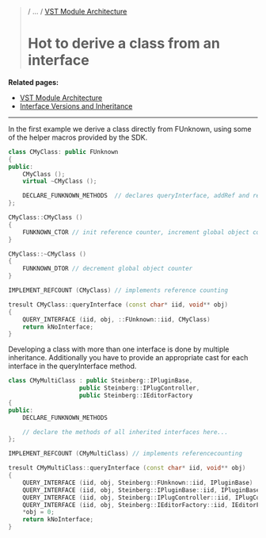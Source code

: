 >/ ... / [VST Module Architecture](../VST+Module+Architecture/Index.md)
>
># Hot to derive a class from an interface

**Related pages:**

- [VST Module Architecture](../VST+Module+Architecture/Index.md)
- [Interface Versions and Inheritance](../VST+Module+Architecture/Interface+Versions+and+Inheritance.md)

---

In the first example we derive a class directly from FUnknown, using some of the helper macros provided by the SDK.

``` c++
class CMyClass: public FUnknown
{
public:
    CMyClass ();
    virtual ~CMyClass ();

    DECLARE_FUNKNOWN_METHODS  // declares queryInterface, addRef and release
};

CMyClass::CMyClass ()
{
    FUNKNOWN_CTOR // init reference counter, increment global object counter
}

CMyClass::~CMyClass ()
{
    FUNKNOWN_DTOR // decrement global object counter
}

IMPLEMENT_REFCOUNT (CMyClass) // implements reference counting

tresult CMyClass::queryInterface (const char* iid, void** obj)
{
    QUERY_INTERFACE (iid, obj, ::FUnknown::iid, CMyClass)
    return kNoInterface;
}
```

Developing a class with more than one interface is done by multiple inheritance. Additionally you have to provide an appropriate cast for each interface in the queryInterface method.

``` c++
class CMyMultiClass : public Steinberg::IPluginBase,
                    public Steinberg::IPlugController,
                    public Steinberg::IEditorFactory
{
public:
    DECLARE_FUNKNOWN_METHODS

    // declare the methods of all inherited interfaces here...
};

IMPLEMENT_REFCOUNT (CMyMultiClass) // implements referencecounting

tresult CMyMultiClass::queryInterface (const char* iid, void** obj)
{
    QUERY_INTERFACE (iid, obj, Steinberg::FUnknown::iid, IPluginBase)
    QUERY_INTERFACE (iid, obj, Steinberg::IPluginBase::iid, IPluginBase)
    QUERY_INTERFACE (iid, obj, Steinberg::IPlugController::iid, IPlugController)
    QUERY_INTERFACE (iid, obj, Steinberg::IEditorFactory::iid, IEditorFactory)
    *obj = 0;
    return kNoInterface;
}
```
